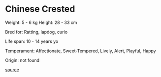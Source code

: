 # Chinese Crested

Weight: 5 - 6 kg
Height: 28 - 33 cm

Bred for: Ratting, lapdog, curio

Life span: 10 - 14 years yo

Temperament: Affectionate, Sweet-Tempered, Lively, Alert, Playful, Happy

Origin: not found

[source](https://api.thedogapi.com/v1/breeds/78)
